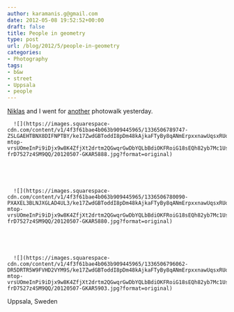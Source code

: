 ```yaml
---
author: karamanis.g@gmail.com
date: 2012-05-08 19:52:52+00:00
draft: false
title: People in geometry
type: post
url: /blog/2012/5/people-in-geometry
categories:
- Photography
tags:
- b&w
- street
- Uppsala
- people
---
```


[Niklas](http://www.flickr.com/photos/fotopologi/) and I went for [another](http://www.georgioskaramanis.com/blog/2012/5/around-the-station) photowalk yesterday.


  
      ![](https://images.squarespace-cdn.com/content/v1/4f3f61bae4b063b909445965/1336506789747-ZSLGAEHTBNX8DIFNPTBY/ke17ZwdGBToddI8pDm48kAjkaFTyBy8qANmErpxxnawUqsxRUqqbr1mOJYKfIPR7LoDQ9mXPOjoJoqy81S2I8N_N4V1vUb5AoIIIbLZhVYy7Mythp_T-mtop-vrsUOmeInPi9iDjx9w8K4ZfjXt2drtm2QGwqrGwDbYQLbBdiOKFRoiG18sEQh82yb7Mc1UsbSexTd1-frD7527z4SM9QQ/20120507-GKAR5888.jpg?format=original)

  


  
      ![](https://images.squarespace-cdn.com/content/v1/4f3f61bae4b063b909445965/1336506780090-PXAXEL3BLNJXGLAD4UL3/ke17ZwdGBToddI8pDm48kAjkaFTyBy8qANmErpxxnawUqsxRUqqbr1mOJYKfIPR7LoDQ9mXPOjoJoqy81S2I8N_N4V1vUb5AoIIIbLZhVYy7Mythp_T-mtop-vrsUOmeInPi9iDjx9w8K4ZfjXt2drtm2QGwqrGwDbYQLbBdiOKFRoiG18sEQh82yb7Mc1UsbSexTd1-frD7527z4SM9QQ/20120507-GKAR5880.jpg?format=original)

  


  
      ![](https://images.squarespace-cdn.com/content/v1/4f3f61bae4b063b909445965/1336506796062-DR5DRTR5W9FVHD2VYM9S/ke17ZwdGBToddI8pDm48kAjkaFTyBy8qANmErpxxnawUqsxRUqqbr1mOJYKfIPR7LoDQ9mXPOjoJoqy81S2I8N_N4V1vUb5AoIIIbLZhVYy7Mythp_T-mtop-vrsUOmeInPi9iDjx9w8K4ZfjXt2drtm2QGwqrGwDbYQLbBdiOKFRoiG18sEQh82yb7Mc1UsbSexTd1-frD7527z4SM9QQ/20120507-GKAR5903.jpg?format=original)

  



Uppsala, Sweden
